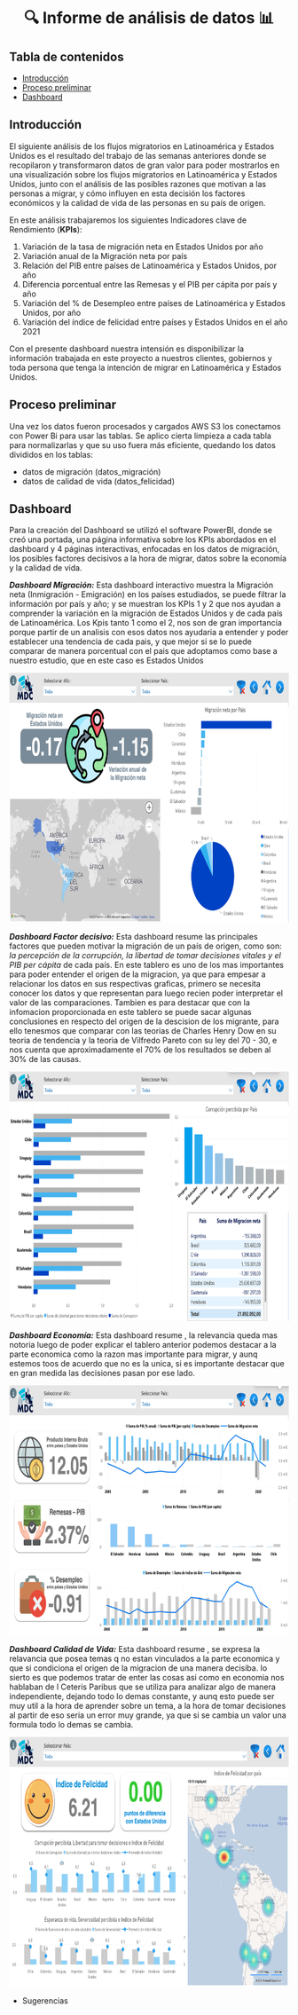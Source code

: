 # <h1 align="center">:mag: Informe de análisis de datos :bar_chart: </h1>

## Tabla de contenidos
* [Introducción](#Introducción)
* [Proceso preliminar](#Proceso-preliminar)
* [Dashboard](#Dashboard)

## Introducción
El siguiente análisis de los flujos migratorios en Latinoamérica y Estados Unidos es el resultado del trabajo de las semanas anteriores donde se recopilaron y transformaron datos de gran valor para poder mostrarlos en una visualización sobre los flujos migratorios en Latinoamérica y Estados Unidos, junto con el análisis de las posibles razones que motivan a las personas a migrar, y cómo influyen en esta decisión los factores económicos y la calidad de vida de las personas en su país de origen.

En este análisis trabajaremos los siguientes Indicadores clave de Rendimiento (**KPIs**):
1. Variación de la tasa de migración neta en Estados Unidos por año
2. Variación anual de la Migración neta por país
3. Relación del PIB entre países de Latinoamérica y Estados Unidos, por año
4. Diferencia porcentual entre las Remesas y el PIB per cápita por país y año
5. Variación del % de Desempleo entre países de Latinoamérica y Estados Unidos, por año
6. Variación del índice de felicidad entre países y Estados Unidos en el año 2021

Con el presente dashboard nuestra intensión es disponibilizar la información trabajada en este proyecto a nuestros clientes, gobiernos y toda persona que tenga la intención de migrar en Latinoamérica y Estados Unidos.

## Proceso preliminar
Una vez los datos fueron procesados y cargados AWS S3 los conectamos con Power Bi para usar las tablas. Se aplico cierta limpieza a cada tabla para normalizarlas y que su uso fuera más eficiente, quedando los datos divididos en los tablas:
+ datos de migración (datos_migración)
+ datos de calidad de vida (datos_felicidad)

## Dashboard
Para la creación del Dashboard se utilizó el software PowerBI, donde se creó una portada, una página informativa sobre los KPIs abordados en el dashboard y 4 páginas interactivas, enfocadas en los datos de migración, los posibles factores decisivos a la hora de migrar, datos sobre la economía y la calidad de vida.

**_Dashboard Migración:_**
Esta dashboard interactivo muestra la Migración neta (Inmigración - Emigración) en los países estudiados, se puede filtrar la información por país y año; y se muestran los KPIs 1 y 2 que nos ayudan a comprender la variación en la migración de Estados Unidos y de cada país de Latinoamérica.
Los Kpis tanto 1 como el 2, nos son de gran importancia porque  partir de un analisis con esos datos nos ayudaria a entender y poder establecer una tendencia de cada pais, y que mejor si se lo puede comparar de manera porcentual con el pais que adoptamos como  base a nuestro estudio, que en este caso es Estados Unidos
<p align="center">
   <img width="800" height="450" src="img/dashboard_migracion.png">
   </p>

**_Dashboard Factor decisivo:_**
Esta dashboard resume las principales factores que pueden motivar la migración de un país de origen, como son: _la percepción de la corrupción, la libertad de tomar decisiones vitales y el PIB per cápita_ de cada país.
En este tablero es uno de los mas importantes para poder entender el origen de la migracion, ya que para empesar a relacionar los datos en sus respectivas graficas, primero se necesita conocer los datos y que representan para luego recien poder interpretar el valor de las comparaciones. Tambien es para destacar que con la infomacion proporcionada en este tablero se puede sacar algunas conclusiones en respecto del origen de la descision de los migrante, para ello tenesmos que comparar con las teorias de Charles Henry Dow en su teoria de tendencia y la  teoria de  Vilfredo Pareto con su ley del 70 - 30, e nos cuenta que aproximadamente el 70% de los resultados se deben al 30% de las causas.
<p align="center">
   <img width="800" height="450" src="img/dashboard_factor decisivo.png">
   </p>

**_Dashboard Economía:_**
Esta dashboard resume , la relevancia queda mas notoria luego de poder explicar el tablero anterior podemos destacar a la parte economica como la razon mas importante para migrar, y aunq estemos toos de acuerdo que no es la unica, si es importante destacar que en gran medida las decisiones pasan  por ese lado.
<p align="center">
   <img width="800" height="450" src="img/dashboard_economia.png">
   </p>

**_Dashboard Calidad de Vida:_**
Esta dashboard resume ,  se expresa la relavancia que posea temas q no estan vinculados a la parte economica y  que si condiciona el origen de la migracion de una manera decisiba. lo sierto es que podemos tratar de enter las cosas asi como en economia nos hablaban de l Ceteris Paribus que se utiliza para  analizar algo de manera independiente, dejando todo lo demas constante, y aunq esto puede ser muy util a la hora de aprender sobre un tema, a la hora de tomar decisiones al partir de eso seria un error muy grande, ya que si se cambia un valor una formula todo lo demas se cambia.
<p align="center">
   <img width="800" height="450" src="img/dashboard_calidad de vida.png">
   </p>

+ Sugerencias
